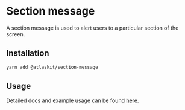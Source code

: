 # Section message

A section message is used to alert users to a particular section of the screen.

## Installation

```sh
yarn add @atlaskit/section-message
```

## Usage

Detailed docs and example usage can be found
[here](https://atlassian.design/components/section-message/).
